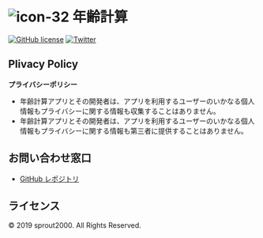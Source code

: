 # ![icon-32](https://user-images.githubusercontent.com/52094761/66297641-064bb080-e92b-11e9-883f-12a6d10ac128.png) 年齢計算

[![GitHub license](https://img.shields.io/github/license/sprout2000/nenrei)](https://github.com/sprout2000/nenrei/blob/master/LICENSE.md)
[![Twitter](https://img.shields.io/twitter/url/https/github.com/sprout2000/nenrei?style=social)](https://twitter.com/intent/tweet?text=Wow:&url=https%3A%2F%2Fgithub.com%2Fsprout2000%2Fnenrei)

## Plivacy Policy

**プライバシーポリシー**

- 年齢計算アプリとその開発者は、アプリを利用するユーザーのいかなる個人情報もプライバシーに関する情報も収集することはありません。
- 年齢計算アプリとその開発者は、アプリを利用するユーザーのいかなる個人情報もプライバシーに関する情報も第三者に提供することはありません。

## お問い合わせ窓口

- [GitHub レポジトリ](https://github.com/sprout2000/nenrei/issues)

## ライセンス

© 2019 sprout2000. All Rights Reserved.
